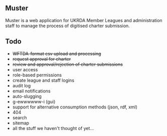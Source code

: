 ## Muster

Muster is a web application for UKRDA Member Leagues and administration staff to manage the process of digitised charter submission.

## Todo
- <del>WFTDA-format csv upload and processing</del>
- <del>request approval for charter</del>
- <del>review and approval/rejection of charter submissions</del>
- user access
 - role-based permissions
 - create league and staff logins
- audit log
- email notifications
- auto-slugging
- g-ewwwwww-i (gui)
- support for alternative consumption methods (json, rdf, xml)
- 404
- search
- sitemap
- all the stuff we haven't thought of yet...

